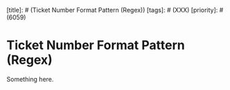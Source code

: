 [title]: # (Ticket Number Format Pattern (Regex))
[tags]: # (XXX)
[priority]: # (6059)
# Ticket Number Format Pattern (Regex)
Something here.
